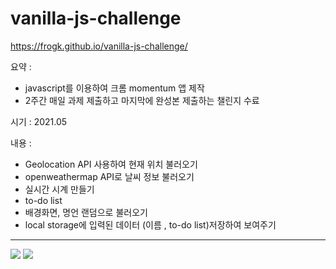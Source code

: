 # vanilla-js-challenge

https://frogk.github.io/vanilla-js-challenge/

요약 : 
  - javascript를 이용하여 크롬 momentum 앱 제작
  - 2주간 매일 과제 제출하고 마지막에 완성본 제출하는 챌린지 수료
  
시기 : 2021.05

내용 : 
  - Geolocation API 사용하여 현재 위치 불러오기
  - openweathermap API로 날씨 정보 불러오기
  - 실시간 시계 만들기
  - to-do list
  - 배경화면, 명언 랜덤으로 불러오기
  - local storage에 입력된 데이터 (이름 , to-do list)저장하여 보여주기

****
<img src="https://img.shields.io/badge/css3-1572B6?style=for-the-badge&logo=css3&logoColor=white"> <img src="https://img.shields.io/badge/JavaScript-F7DF1E?style=for-the-badge&logo=JavaScript&logoColor=white">
